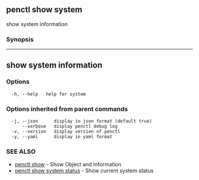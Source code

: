## penctl show system

show system information

### Synopsis



------------------------------------
 show system information 
------------------------------------


### Options

```
  -h, --help   help for system
```

### Options inherited from parent commands

```
  -j, --json      display in json format (default true)
      --verbose   display penctl debug log
  -v, --version   display version of penctl
  -y, --yaml      display in yaml format
```

### SEE ALSO
* [penctl show](penctl_show.md)	 - Show Object and Information
* [penctl show system status](penctl_show_system_status.md)	 - Show current system status

